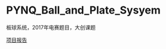 # PYNQ_Ball_and_Plate_Sysyem
板球系统，2017年电赛题目，大创课题

[项目报告](https://starrynightzyq.github.io/2018/12/20/%E6%9D%BF%E7%90%83%E7%B3%BB%E7%BB%9F%E6%8A%A5%E5%91%8A/)

